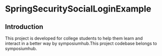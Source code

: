 # SpringSecuritySocialLoginExample

## Introduction
This project is developed for  college students to help them learn and interact in a better way by symposiumhub.This project codebase belongs to 
symposiumhub.





